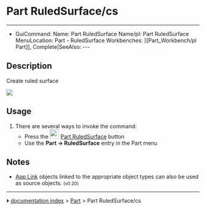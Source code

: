 # Part RuledSurface/cs
---
- GuiCommand:   Name: Part RuledSurface   Name/pl: Part RuledSurface   MenuLocation: Part - RuledSurface   Workbenches: [[Part_Workbench/pl   Part]], Complete|SeeAlso: ---


</div>

## Description

Create ruled surface

![](images/PartRuledSurface_it.png ) 

## Usage

1.  There are several ways to invoke the command:
    -   Press the <img alt="" src=images/Part_RuledSurface.svg  style="width:24px;"> [Part RuledSurface](Part_RuledSurface.md) button
    -   Use the **Part → RuledSurface** entry in the Part menu

## Notes

-   [App Link](App_Link.md) objects linked to the appropriate object types can also be used as source objects. <small>(v0.20)</small>



---
⏵ [documentation index](../README.md) > [Part](Part_Workbench.md) > Part RuledSurface/cs
